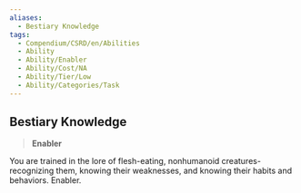 ```yaml
---
aliases:
  - Bestiary Knowledge
tags:
  - Compendium/CSRD/en/Abilities
  - Ability
  - Ability/Enabler
  - Ability/Cost/NA
  - Ability/Tier/Low
  - Ability/Categories/Task
---
```

  
    
## Bestiary Knowledge    
>**Enabler**  
    
You are trained in the lore of flesh-eating, nonhumanoid creatures-recognizing them, knowing their weaknesses, and knowing their habits and behaviors. Enabler.